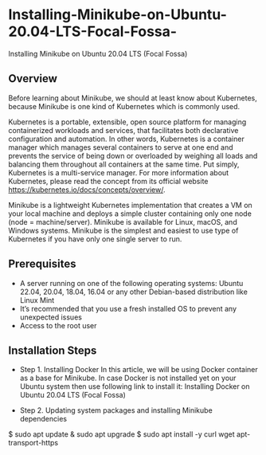 # Installing-Minikube-on-Ubuntu-20.04-LTS-Focal-Fossa-
Installing Minikube on Ubuntu 20.04 LTS (Focal Fossa)

## Overview

Before learning about Minikube, we should at least know about Kubernetes, because Minikube is one kind of Kubernetes which is commonly used.

Kubernetes is a portable, extensible, open source platform for managing containerized workloads and services, that facilitates both declarative configuration and automation. In other words, Kubernetes is a container manager which manages several containers to serve at one end and prevents the service of being down or overloaded by weighing all loads and balancing them throughout all containers at the same time. Put simply, Kubernetes is a multi-service manager. For more information about Kubernetes, please read the concept from its official website https://kubernetes.io/docs/concepts/overview/.

Minikube is a lightweight Kubernetes implementation that creates a VM on your local machine and deploys a simple cluster containing only one node (node = machine/server). Minikube is available for Linux, macOS, and Windows systems. Minikube is the simplest and easiest to use type of Kubernetes if you have only one single server to run.
## Prerequisites
* A server running on one of the following operating systems: Ubuntu 22.04, 20.04, 18.04, 16.04 or any other Debian-based distribution like Linux Mint
* It’s recommended that you use a fresh installed OS to prevent any unexpected issues
* Access to the root user
## Installation Steps
* Step 1. Installing Docker
In this article, we will be using Docker container as a base for Minikube. In case Docker is not installed yet on your Ubuntu system then use following link to install it: Installing Docker on Ubuntu 20.04 LTS (Focal Fossa)

* Step 2. Updating system packages and installing Minikube dependencies

$ sudo apt update & sudo apt upgrade
$ sudo apt install -y curl wget apt-transport-https
